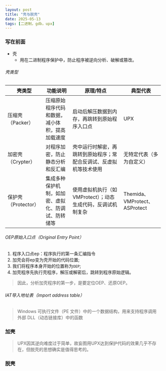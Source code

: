 ```yaml
---
layout: post
title: "壳与脱壳"
date: 2025-05-13
tags: [二进制，gdb，upx]
---
```


### 写在前面
+ 壳
  + 用在二进制程序保护中，防止程序被逆向分析、破解或篡改。

###### 壳类型

| 壳类型 | 功能说明 | 原理/特点| 典型代表|
|------|---------|-----------|------------|
| 压缩壳（Packer）| 压缩原始程序代码和数据，减小体积，提高加载速度 | 启动后解压数据到内存，再跳转到原始程序入口点 | UPX |
| 加密壳（Crypter）| 对程序加密，防止静态分析和反汇编| 壳中运行时解密，再跳转到原始程序；常配合反调试、反虚拟机等技术使用 | 无特定代表（多为自定义）  |
| 保护壳（Protector） | 集成多种保护机制，如加密、虚拟化、防调试、防转储等   | 使用虚拟机执行（如VMProtect）；动态生成代码，反调试机制复杂 | Themida、VMProtect、ASProtect |

###### OEP原始入口点（Original Entry Point）
1. 程序入口点ep：程序执行的第一条汇编指令
2. 加壳会将ep变为壳开始的代码位置;
3. 我们将程序本身开始的位置称为`OEP`;
4. 加壳程序先执行壳程序，解压或解密后，跳转到程序原始逻辑。

> 因此，分析加壳程序的第一步，是要定位OEP、还原OEP。

###### IAT导入地址表（import address table）
>  Windows 可执行文件（PE 文件）中的一个数据结构，用来支持程序调用外部 DLL（动态链接库）中的函数


### 加壳



>UPX因其逆向难度过于简单，故妄图用UPX达到保护代码的效果几乎不存在，但脱壳的思想确实是值得思考的。
### 脱壳